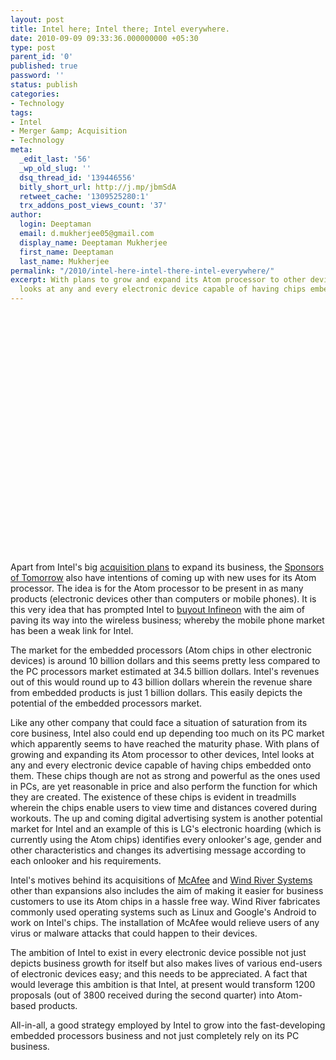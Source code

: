 ```yaml
---
layout: post
title: Intel here; Intel there; Intel everywhere.
date: 2010-09-09 09:33:36.000000000 +05:30
type: post
parent_id: '0'
published: true
password: ''
status: publish
categories:
- Technology
tags:
- Intel
- Merger &amp; Acquisition
- Technology
meta:
  _edit_last: '56'
  _wp_old_slug: ''
  dsq_thread_id: '139446556'
  bitly_short_url: http://j.mp/jbmSdA
  retweet_cache: '1309525280:1'
  trx_addons_post_views_count: '37'
author:
  login: Deeptaman
  email: d.mukherjee05@gmail.com
  display_name: Deeptaman Mukherjee
  first_name: Deeptaman
  last_name: Mukherjee
permalink: "/2010/intel-here-intel-there-intel-everywhere/"
excerpt: With plans to grow and expand its Atom processor to other devices, Intel
  looks at any and every electronic device capable of having chips embedded onto them.
---
```

<p><object width="640" height="385"><param name="movie" value="http://www.youtube.com/v/jqLPHrCQr2I?fs=1&amp;hl=en_US&amp;hd=1" /><param name="allowFullScreen" value="true" /><param name="allowscriptaccess" value="always" /><embed src="http://www.youtube.com/v/jqLPHrCQr2I?fs=1&amp;hl=en_US&amp;hd=1" type="application/x-shockwave-flash" allowscriptaccess="always" allowfullscreen="true" width="640" height="385"></embed></object></p>

<p>Apart from Intel's big <a href="http://online.wsj.com/article/SB10001424052748703453804575480012132581550.html">acquisition plans</a> to expand its business, the <a href="http://www.intel.com/">Sponsors of Tomorrow</a> also have intentions of coming up with new uses for its Atom processor. The idea is for the Atom processor to be present in as many products (electronic devices other than computers or mobile phones). It is this very idea that has prompted Intel to <a href="http://stocks.investopedia.com/stock-analysis/2010/Intel-Buys-Its-Way-Into-Wireless-INTC-IFNNY-AAPL-QCOM-ARMH-QCOM-BRCM0831.aspx">buyout Infineon</a> with the aim of paving its way into the wireless business; whereby the mobile phone market has been a weak link for Intel. </p>
<p>The market for the embedded processors (Atom chips in other electronic devices) is around 10 billion dollars and this seems pretty less compared to the PC processors market estimated at 34.5 billion dollars. Intel's revenues out of this would round up to 43 billion dollars wherein the revenue share from embedded products is just 1 billion dollars. This easily depicts the potential of the embedded processors market.</p>
<p>Like any other company that could face a situation of saturation from its core business, Intel also could end up depending too much on its PC market which apparently seems to have reached the maturity phase. With plans of growing and expanding its Atom processor to other devices, Intel looks at any and every electronic device capable of having chips embedded onto them. These chips though are not as strong and powerful as the ones used in PCs, are yet reasonable in price and also perform the function for which they are created. The existence of these chips is evident in treadmills wherein the chips enable users to view time and distances covered during workouts. The up and coming digital advertising system is another potential market for Intel and an example of this is LG's electronic hoarding (which is currently using the Atom chips) identifies every onlooker's age, gender and other characteristics and changes its advertising message according to each onlooker and his requirements.</p>
<p>Intel's motives behind its acquisitions of <a href="http://www.mcafee.com/">McAfee</a> and <a href="http://www.windriver.com/news/press/pr.html?ID=7081">Wind River Systems</a> other than expansions also includes the aim of making it easier for business customers to use its Atom chips in a hassle free way. Wind River fabricates commonly used operating systems such as Linux and Google's Android to work on Intel's chips. The installation of McAfee would relieve users of any virus or malware attacks that could happen to their devices.</p>
<p>The ambition of Intel to exist in every electronic device possible not just depicts business growth for itself but also makes lives of various end-users of electronic devices easy; and this needs to be appreciated. A fact that would leverage this ambition is that Intel, at present would transform 1200 proposals (out of 3800 received during the second quarter) into Atom-based products. </p>
<p>All-in-all, a good strategy employed by Intel to grow into the fast-developing embedded processors business and not just completely rely on its PC business.</p>
